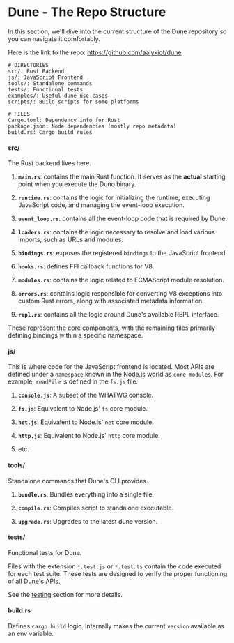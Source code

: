 # Dune - The Repo Structure

In this section, we'll dive into the current structure of the Dune repository so you can navigate it comfortably.

Here is the link to the repo: https://github.com/aalykiot/dune

```
# DIRECTORIES
src/: Rust Backend
js/: JavaScript Frontend
tools/: Standalone commands
tests/: Functional tests
examples/: Useful dune use-cases
scripts/: Build scripts for some platforms

# FILES
Cargo.toml: Dependency info for Rust
package.json: Node dependencies (mostly repo metadata)
build.rs: Cargo build rules
```

#### src/

The Rust backend lives here.

1. **`main.rs`**: contains the main Rust function. It serves as the **actual** starting point when you execute the Duno binary.

2. **`runtime.rs`**: contains the logic for initializing the runtime, executing JavaScript code, and managing the event-loop execution.

3. **`event_loop.rs`**: contains all the event-loop code that is required by Dune.

4. **`loaders.rs`**: contains the logic necessary to resolve and load various imports, such as URLs and modules.

5. **`bindings.rs`**: exposes the registered `bindings` to the JavaScript frontend.

6. **`hooks.rs`**: defines FFI callback functions for V8.

7. **`modules.rs`**: contains the logic related to ECMAScript module resolution.

8. **`errors.rs`**: contains logic responsible for converting V8 exceptions into custom Rust errors, along with associated metadata information.

9. **`repl.rs`**: contains all the logic around Dune's available REPL interface.

These represent the core components, with the remaining files primarily defining bindings within a specific namespace.

#### js/

This is where code for the JavaScript frontend is located. Most APIs are defined under a `namespace` known in the Node.js world as `core modules`. For example, `readFile` is defined in the `fs.js` file.

1. **`console.js`**: A subset of the WHATWG console.

2. **`fs.js`**: Equivalent to Node.js' `fs` core module.

3. **`net.js`**: Equivalent to Node.js' `net` core module.

4. **`http.js`**: Equivalent to Node.js' `http` core module.

5. etc.

#### tools/

Standalone commands that Dune's CLI provides.

1. **`bundle.rs`**: Bundles everything into a single file.

2. **`compile.rs`**: Compiles script to standalone executable.

3. **`upgrade.rs`**: Upgrades to the latest dune version.

#### tests/

Functional tests for Dune.

Files with the extension `*.test.js` or `*.test.ts` contain the code executed for each test suite. These tests are designed to verify the proper functioning of all Dune's APIs.

See the [testing](https://github.com/aalykiot/dune/tree/main#testing) section for more details.

#### build.rs

Defines `cargo build` logic. Internally makes the current `version` available as an env variable.
